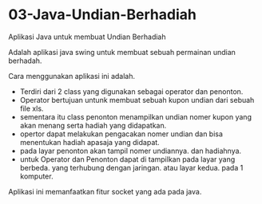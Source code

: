 # 03-Java-Undian-Berhadiah
Aplikasi Java untuk membuat Undian Berhadiah

Adalah aplikasi java swing untuk membuat sebuah permainan undian berhadah.

Cara menggunakan aplikasi ini adalah.

- Terdiri dari 2 class yang digunakan sebagai operator dan penonton.
- Operator bertujuan untunk membuat sebuah kupon undian dari sebuah file xls.
- sementara itu class penonton menampilkan undian nomer kupon yang akan menang serta hadiah yang didapatkan.
- opertor dapat melakukan pengacakan nomer undian dan bisa menentukan hadiah apasaja yang didapat.
- pada layar penonton akan tampil nomer undiannya. dan hadiahnya.
- untuk Operator dan Penonton dapat di tampilkan pada layar yang berbeda. yang terhubung dengan jaringan. atau layar kedua. pada 1 komputer.

Aplikasi ini memanfaatkan fitur socket yang ada pada java.
